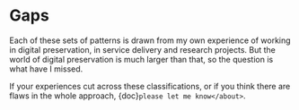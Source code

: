 # Gaps

Each of these sets of patterns is drawn from my own experience of working in digital preservation, in service delivery and research projects. But the world of digital preservation is much larger than that, so the question is what have I missed.

If your experiences cut across these classifications, or if you think there are flaws in the whole approach, {doc}`please let me know</about>`.

